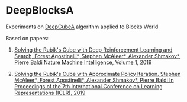 # DeepBlocksA

Experiments on [DeepCubeA](http://deepcube.igb.uci.edu) algorithm applied to Blocks World

Based on papers:

1. [Solving the Rubik's Cube with Deep Reinforcement Learning and Search, Forest Agostinelli*, Stephen McAleer*, Alexander Shmakov*, Pierre Baldi
Nature Machine Intelligence, Volume 1, 2019](http://deepcube.igb.uci.edu/static/files/SolvingTheRubiksCubeWithDeepReinforcementLearningAndSearch_Final.pdf)

2. [Solving the Rubik's Cube with Approximate Policy Iteration, Stephen McAleer*, Forest Agostinelli*, Alexander Shmakov*, Pierre Baldi
In Proceedings of the 7th International Conference on Learning Representations (ICLR), 2019](https://openreview.net/pdf?id=Hyfn2jCcKm)
